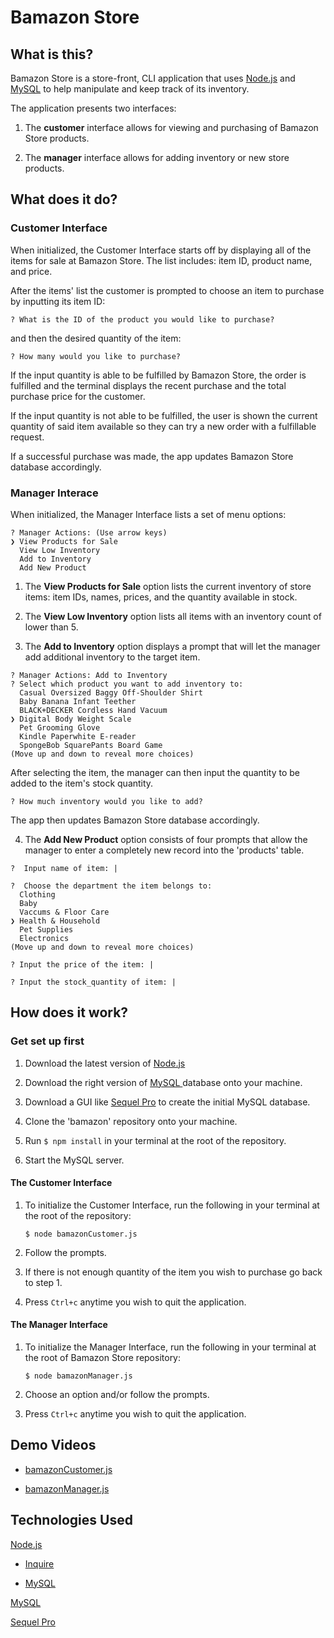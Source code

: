 # Bamazon Store

## What is this?


Bamazon Store is a store-front, CLI application that uses [Node.js](https://nodejs.org/en/) and [MySQL](https://www.mysql.com/) to help manipulate and keep track of its inventory.

The application presents two interfaces:

1. The **customer** interface allows for viewing and purchasing of Bamazon Store products.

2. The **manager** interface allows for adding inventory or new store products.


## What does it do?

### Customer Interface

When initialized, the Customer Interface starts off by displaying all of the items for sale at Bamazon Store. The list includes: item ID, product name, and price.

After the items' list the customer is prompted to choose an item to purchase by inputting its item ID:

```
? What is the ID of the product you would like to purchase?
```

and then the desired quantity of the item:

```
? How many would you like to purchase?
```

If the input quantity is able to be fulfilled by Bamazon Store, the order is fulfilled and the terminal displays the recent purchase and the total purchase price for the customer.

If the input quantity is not able to be fulfilled, the user is shown the current quantity of said item available so they can try a new order with a fulfillable request.

If a successful purchase was made, the app updates Bamazon Store database accordingly.

### Manager Interace

When initialized, the Manager Interface lists a set of menu options:

```
? Manager Actions: (Use arrow keys)
❯ View Products for Sale
  View Low Inventory
  Add to Inventory
  Add New Product
```

1. The **View Products for Sale** option lists the current inventory of store items: item IDs, names, prices, and the quantity available in stock.

2. The **View Low Inventory** option lists all items with an inventory count of lower than 5.

3. The **Add to Inventory** option displays a prompt that will let the manager add additional inventory to the target item.

```
? Manager Actions: Add to Inventory
? Select which product you want to add inventory to:
  Casual Oversized Baggy Off-Shoulder Shirt
  Baby Banana Infant Teether
  BLACK+DECKER Cordless Hand Vacuum
❯ Digital Body Weight Scale
  Pet Grooming Glove
  Kindle Paperwhite E-reader
  SpongeBob SquarePants Board Game
(Move up and down to reveal more choices)
```

After selecting the item, the manager can then input the quantity to be added to the item's stock quantity.

```
? How much inventory would you like to add?
```

The app then updates Bamazon Store database accordingly.


4. The **Add New Product** option consists of four prompts that allow the manager to enter a completely new record into the 'products' table.

```
?  Input name of item: |
```
```
?  Choose the department the item belongs to:
  Clothing
  Baby
  Vaccums & Floor Care
❯ Health & Household
  Pet Supplies
  Electronics
(Move up and down to reveal more choices)
```
```
? Input the price of the item: |
```
```
? Input the stock_quantity of item: |
```

## How does it work?

### Get set up first

1. Download the latest version of [Node.js](https://nodejs.org/en/)

2. Download the right version of [MySQL ](https://dev.mysql.com/) database onto your machine.

3. Download a GUI like [Sequel Pro](https://www.sequelpro.com/) to create the initial MySQL database.

4. Clone the 'bamazon' repository onto your machine.

5. Run `$ npm install` in your terminal at the root of the repository.

6. Start the MySQL server.


#### The Customer Interface

1. To initialize the Customer Interface, run the following in your terminal at the root of the repository:

	`$ node bamazonCustomer.js`

2. Follow the prompts.

3. If there is not enough quantity of the item you wish to purchase go back to step 1.

4. Press `Ctrl+c` anytime you wish to quit the application.


#### The Manager Interface

1. To initialize the Manager Interface, run the following in your terminal at the root of Bamazon Store repository:

	`$ node bamazonManager.js`

2. Choose an option and/or follow the prompts.

3. Press `Ctrl+c` anytime you wish to quit the application.


## Demo Videos 

* [bamazonCustomer.js](https://drive.google.com/file/d/1ndJIr8GIOvuuePscSoh5ae0eCLItXVbF/view)

* [bamazonManager.js](https://drive.google.com/file/d/1xMue_Fu7MpxQRMBItlwwy0o99ij-fkax/view)


## Technologies Used

[Node.js](https://nodejs.org/en/)

* [Inquire](https://www.npmjs.com/package/inquirer)

* [MySQL](https://www.npmjs.com/package/mysql)

[MySQL ](https://dev.mysql.com/)

[Sequel Pro](https://www.sequelpro.com/)